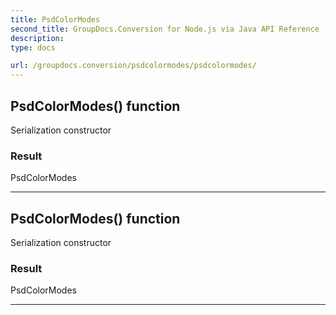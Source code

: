 ```yaml
---
title: PsdColorModes
second_title: GroupDocs.Conversion for Node.js via Java API Reference
description: 
type: docs

url: /groupdocs.conversion/psdcolormodes/psdcolormodes/
---
```


## PsdColorModes() function
Serialization constructor

### Result
PsdColorModes


---


## PsdColorModes() function
Serialization constructor

### Result
PsdColorModes


---


